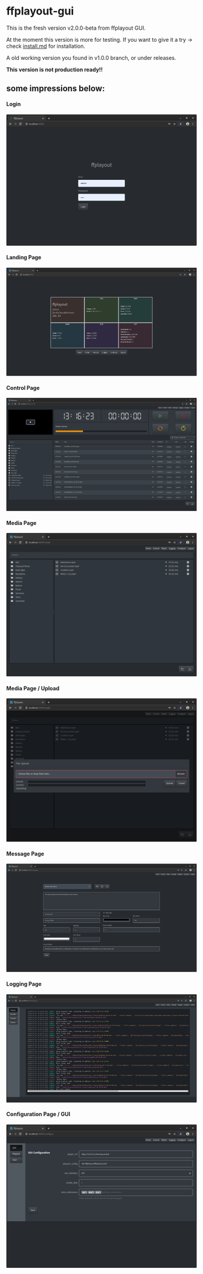 ffplayout-gui
=====

This is the fresh version v2.0.0-beta from ffplayout GUI.

At the moment this version is more for testing. If you want to give it a try -> check [install.md](docs/install.md) for installation.

A old working version you found in v1.0.0 branch, or under releases.

**This version is not production ready!!**

## some impressions below:

#### Login
![login](/assets/login.png)

#### Landing Page
![landing-page](/assets/landing-page.png)

#### Control Page
![control](/assets/control.png)

#### Media Page
![media](/assets/media.png)

#### Media Page / Upload
![media-upload](/assets/media-upload.png)

#### Message Page
![message](/assets/message.png)

#### Logging Page
![logging](/assets/logging.png)

#### Configuration Page / GUI
![config-gui](/assets/config-gui.png)

